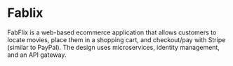 # Fablix
FabFlix is a web-based ecommerce application that allows customers to locate movies, place them in a shopping cart, and checkout/pay with Stripe (similar to PayPal). The design uses microservices, identity management, and an API gateway.

